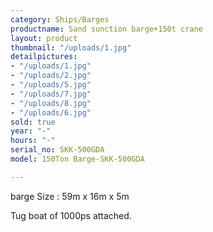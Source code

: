 ```yaml
---
category: Ships/Barges
productname: Sand sunction barge+150t crane
layout: product
thumbnail: "/uploads/1.jpg"
detailpictures:
- "/uploads/1.jpg"
- "/uploads/2.jpg"
- "/uploads/5.jpg"
- "/uploads/7.jpg"
- "/uploads/8.jpg"
- "/uploads/6.jpg"
sold: true
year: "-"
hours: "-"
serial_no: SKK-500GDA
model: 150Ton Barge-SKK-500GDA

---
```

barge Size : 59m x 16m x 5m

Tug boat of 1000ps attached.